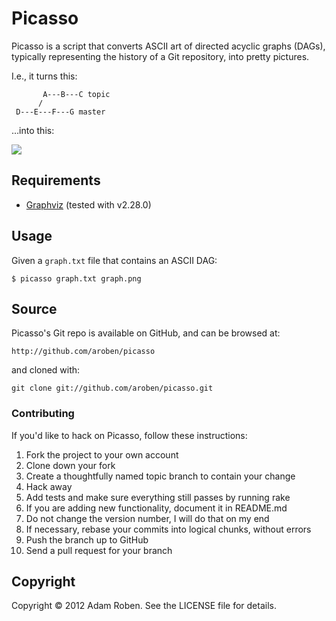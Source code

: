 # Picasso

Picasso is a script that converts ASCII art of directed acyclic graphs (DAGs), typically representing the history of a Git repository, into pretty pictures.

I.e., it turns this:

```
       A---B---C topic
      /
 D---E---F---G master
```

…into this:

![](http://cl.ly/460v2L3q0z3h3k1t1F2s/rebase.png)

## Requirements

* [Graphviz](http://www.graphviz.org) (tested with v2.28.0)

## Usage

Given a `graph.txt` file that contains an ASCII DAG:

```
$ picasso graph.txt graph.png
```

## Source

Picasso's Git repo is available on GitHub, and can be browsed at:

```
http://github.com/aroben/picasso
```

and cloned with:

```
git clone git://github.com/aroben/picasso.git
```

### Contributing

If you'd like to hack on Picasso, follow these instructions:

1. Fork the project to your own account
2. Clone down your fork
3. Create a thoughtfully named topic branch to contain your change
4. Hack away
5. Add tests and make sure everything still passes by running rake
6. If you are adding new functionality, document it in README.md
7. Do not change the version number, I will do that on my end
8. If necessary, rebase your commits into logical chunks, without errors
9. Push the branch up to GitHub
10. Send a pull request for your branch

## Copyright

Copyright © 2012 Adam Roben. See the LICENSE file for details.
